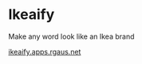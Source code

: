 Ikeaify
===
Make any word look like an Ikea brand

[ikeaify.apps.rgaus.net](ikeaify.apps.rgaus.net)
